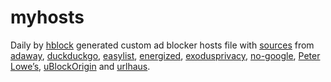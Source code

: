 # myhosts
Daily by [hblock] generated custom ad blocker hosts file with [sources] from [adaway], [duckduckgo], [easylist], [energized], [exodusprivacy], [no-google], [Peter Lowe’s], [uBlockOrigin] and [urlhaus].

[hblock]: https://github.com/hectorm/hblock
[sources]: https://github.com/snp42/myhosts/blob/main/sources.list
[adaway]: https://github.com/AdAway/AdAway
[duckduckgo]: https://github.com/duckduckgo/tracker-radar
[easylist]: https://github.com/easylist/easylist
[energized]: https://github.com/EnergizedProtection/block
[exodusprivacy]: https://exodus-privacy.eu.org/
[no-google]: https://github.com/nickspaargaren/no-google
[Peter Lowe’s]: https://pgl.yoyo.org/adservers/
[uBlockOrigin]: https://github.com/uBlockOrigin/uAssets
[urlhaus]: https://urlhaus.abuse.ch/
